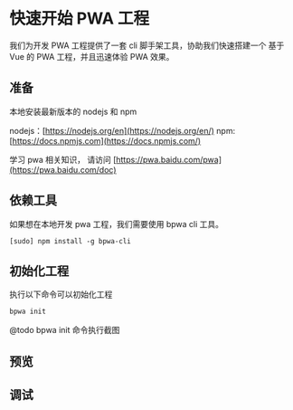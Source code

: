 # 快速开始 PWA 工程

我们为开发 PWA 工程提供了一套 cli 脚手架工具，协助我们快速搭建一个 基于 Vue 的 PWA 工程，并且迅速体验 PWA 效果。 

## 准备

本地安装最新版本的 nodejs 和 npm

nodejs：[https://nodejs.org/en](https://nodejs.org/en/)
npm: [https://docs.npmjs.com](https://docs.npmjs.com/)

学习 pwa 相关知识， 请访问 [https://pwa.baidu.com/pwa](https://pwa.baidu.com/doc)


## 依赖工具

如果想在本地开发 pwa 工程，我们需要使用 bpwa cli 工具。

```base
[sudo] npm install -g bpwa-cli

```

## 初始化工程

执行以下命令可以初始化工程

```bash
bpwa init
```

@todo bpwa init 命令执行截图



## 预览


## 调试
